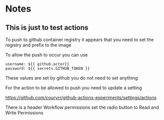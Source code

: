# Notes

## This is just to test actions

To push to github container registry it appears that you need to set the registry and prefix to the image

To allow the push to occur you can use

```
username: ${{ github.actor}}
password: ${{ secrets.GITHUB_TOKEN }}
```

These values are set by github you do not need to set anything

For the action to be allowed to push you need to update a setting

https://github.com/couryrr/github-actions-experiments/settings/actions

There is a header Workflow permissions set the radio button to Read and Write Permissions

